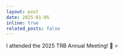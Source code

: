 ```yaml
---
layout: post
date: 2025-01-05
inline: true
related_posts: false
---
```


I attended the 2025 TRB Annual Meeting!  :tada: :star:
